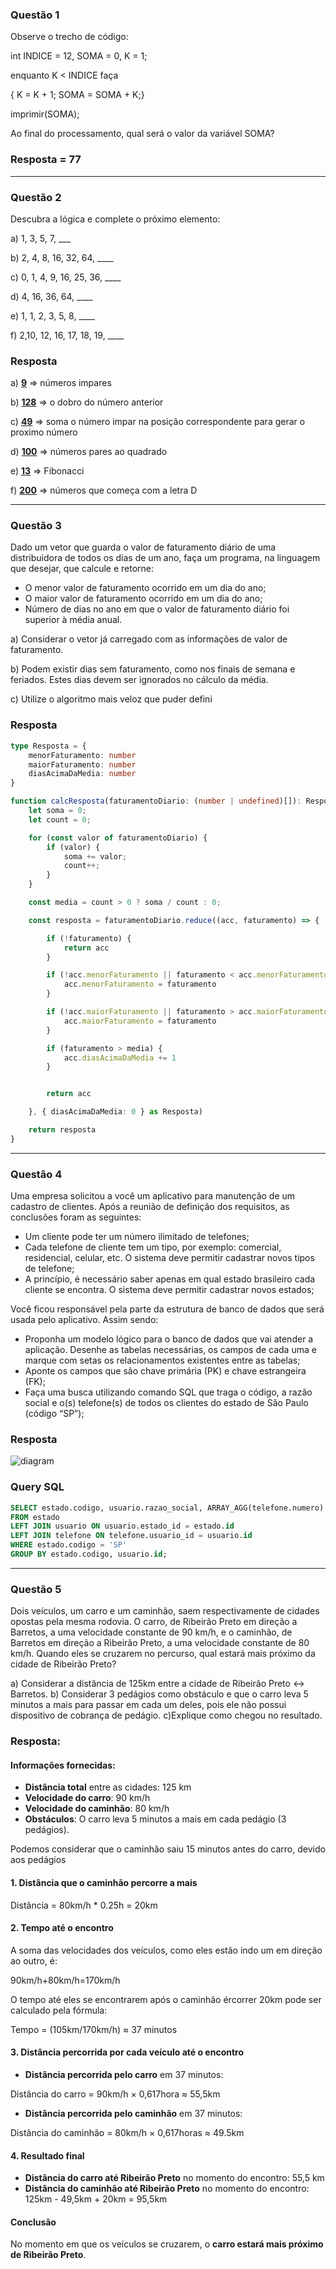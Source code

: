 ### Questão 1
Observe o trecho de código:

int INDICE = 12, SOMA = 0, K = 1;

enquanto K < INDICE faça

{ K = K + 1; SOMA = SOMA + K;}

imprimir(SOMA);


Ao final do processamento, qual será o valor da variável SOMA?

### Resposta = 77

***

### Questão 2
Descubra a lógica e complete o próximo elemento:

a) 1, 3, 5, 7, ___

b) 2, 4, 8, 16, 32, 64, ____

c) 0, 1, 4, 9, 16, 25, 36, ____

d) 4, 16, 36, 64, ____

e) 1, 1, 2, 3, 5, 8, ____

f) 2,10, 12, 16, 17, 18, 19, ____

### Resposta

a) **<u>9</u>** => números impares

b) **<u>128</u>** => o dobro do número anterior

c) **<u>49</u>** => soma o número impar na posição correspondente para gerar o proximo número 

d) **<u>100</u>** => números pares ao quadrado

e) **<u>13</u>** => Fibonacci

f) **<u>200</u>** => números que começa com a letra D

***

### Questão 3
Dado um vetor que guarda o valor de faturamento diário de uma distribuidora de todos os dias de um ano, faça um programa, na linguagem que desejar, que calcule e retorne:

- O menor valor de faturamento ocorrido em um dia do ano;
- O maior valor de faturamento ocorrido em um dia do ano;
- Número de dias no ano em que o valor de faturamento diário foi superior à média anual.

a) Considerar o vetor já carregado com as informações de valor de faturamento.

b) Podem existir dias sem faturamento, como nos finais de semana e feriados. Estes dias devem ser ignorados no cálculo da média.

c) Utilize o algoritmo mais veloz que puder defini

### Resposta
```ts
type Resposta = {
    menorFaturamento: number
    maiorFaturamento: number
    diasAcimaDaMedia: number
}

function calcResposta(faturamentoDiario: (number | undefined)[]): Resposta {
    let soma = 0;
    let count = 0;

    for (const valor of faturamentoDiario) {
        if (valor) {
            soma += valor;
            count++;
        }
    }

    const media = count > 0 ? soma / count : 0;

    const resposta = faturamentoDiario.reduce((acc, faturamento) => {

        if (!faturamento) {
            return acc
        }

        if (!acc.menorFaturamento || faturamento < acc.menorFaturamento) {
            acc.menorFaturamento = faturamento
        }

        if (!acc.maiorFaturamento || faturamento > acc.maiorFaturamento) {
            acc.maiorFaturamento = faturamento
        }

        if (faturamento > media) {
            acc.diasAcimaDaMedia += 1
        }


        return acc

    }, { diasAcimaDaMedia: 0 } as Resposta)

    return resposta
}
```

***

### Questão 4
Uma empresa solicitou a você um aplicativo para manutenção de um cadastro de clientes. Após a reunião de definição dos requisitos, as conclusões foram as seguintes:

- Um cliente pode ter um número ilimitado de telefones;
- Cada telefone de cliente tem um tipo, por exemplo: comercial, residencial, celular, etc. O sistema deve permitir cadastrar novos tipos de telefone;
- A princípio, é necessário saber apenas em qual estado brasileiro cada cliente se encontra. O sistema deve permitir cadastrar novos estados;

Você ficou responsável pela parte da estrutura de banco de dados que será usada pelo aplicativo. Assim sendo:

- Proponha um modelo lógico para o banco de dados que vai atender a aplicação. Desenhe as tabelas necessárias, os campos de cada uma e marque com setas os relacionamentos existentes entre as tabelas;
- Aponte os campos que são chave primária (PK) e chave estrangeira (FK);
- Faça uma busca utilizando comando SQL que traga o código, a razão social e o(s) telefone(s) de todos os clientes do estado de São Paulo (código “SP”);

### Resposta

![diagram](https://github.com/EdmilsonESF/target-sistemas/blob/main/db_diagram.png?raw=true)

### Query SQL
```sql
SELECT estado.codigo, usuario.razao_social, ARRAY_AGG(telefone.numero) AS telefones
FROM estado
LEFT JOIN usuario ON usuario.estado_id = estado.id
LEFT JOIN telefone ON telefone.usuario_id = usuario.id
WHERE estado.codigo = 'SP'
GROUP BY estado.codigo, usuario.id;
```

***

### Questão 5
Dois veículos, um carro e um caminhão, saem respectivamente de cidades opostas pela mesma rodovia. O carro, de Ribeirão Preto em direção a Barretos, a uma velocidade constante de 90 km/h, e o caminhão, de Barretos em direção a Ribeirão Preto, a uma velocidade constante de 80 km/h. Quando eles se cruzarem no percurso, qual estará mais próximo da cidade de Ribeirão Preto?

a) Considerar a distância de 125km entre a cidade de Ribeirão Preto <-> Barretos.
b) Considerar 3 pedágios como obstáculo e que o carro leva 5 minutos a mais para passar em cada um deles, pois ele não possui dispositivo de cobrança de pedágio.
c)Explique como chegou no resultado.

### Resposta:
#### Informações fornecidas:
- **Distância total** entre as cidades: 125 km
- **Velocidade do carro**: 90 km/h
- **Velocidade do caminhão**: 80 km/h
- **Obstáculos**: O carro leva 5 minutos a mais em cada pedágio (3 pedágios).

Podemos considerar que o caminhão saiu 15 minutos antes do carro, devido aos pedágios

#### 1. Distância que o caminhão percorre a mais
Distância = 80km/h * 0.25h = 20km

#### 2. Tempo até o encontro

A soma das velocidades dos veículos, como eles estão indo um em direção ao outro, é:

90km/h+80km/h=170km/h

O tempo até eles se encontrarem após o caminhão ércorrer 20km pode ser calculado pela fórmula:

Tempo = (105km/170km/h) ≈ 37 minutos

#### 3. Distância percorrida por cada veículo até o encontro

- **Distância percorrida pelo carro** em 37 minutos:

Distância do carro = 90km/h × 0,617hora ≈ 55,5km

- **Distância percorrida pelo caminhão** em 37 minutos:

Distância do caminhão = 80km/h × 0,617horas ≈ 49.5km

#### 4. Resultado final

- **Distância do carro até Ribeirão Preto** no momento do encontro: 55,5 km
- **Distância do caminhão até Ribeirão Preto** no momento do encontro: 
125km - 49,5km + 20km = 95,5km

#### Conclusão

No momento em que os veículos se cruzarem, o **carro estará mais próximo de Ribeirão Preto**.
